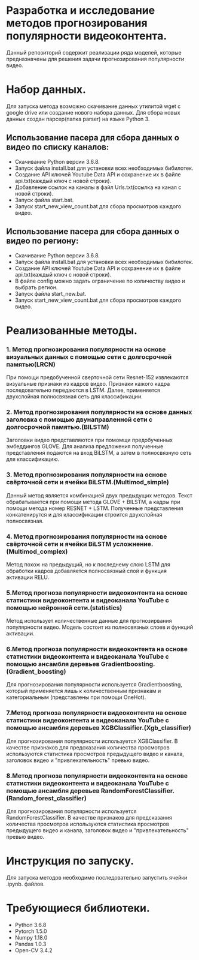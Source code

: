 #  Разработка и исследование методов прогнозирования популярности видеоконтента.
Данный репозиторий содержит реализации ряда моделей, которые предназначены для решения задачи прогнозирования популярности видео.
# Набор данных.
Для запуска метода возможно скачивание данных утилитой wget с google drive или создание нового набора данных. Для сбора новых данных создан парсер(папка parser) на языке Python 3.
## Использование пасера для сбора данных о видео по списку каналов:
- Скачивание Python версии 3.6.8.
- Запуск файла install.bat для установки всех необходимых бибилотек.
- Создание API ключей Youtube Data API и сохранение их в файле api.txt(каждый ключ с новой строки).
- Добавление ссылок на каналы в файл Urls.txt(cсылка на канал с новой строки).
- Запуск файла start.bat.
- Запуск start_new_view_count.bat для сбора просмотров каждого видео.
## Использование пасера для сбора данных о видео по региону:
- Скачивание Python версии 3.6.8.
- Запуск файла install.bat для установки всех необходимых бибилотек.
- Создание API ключей Youtube Data API и сохранение их в файле api.txt(каждый ключ с новой строки).
- В файле config можно задать ограничение по количеству видео и выбрать регион.
- Запуск файла start_new.bat.
- Запуск start_new_view_count.bat для сбора просмотров каждого видео.
# Реализованные методы.
### 1. Метод прогнозирования популярности на основе визуальных данных с помощью сети с долгосрочной памятью(LRCN) 
При помощи предобученной сверточной сети Resnet-152 извлекаются визуальные признаки из кадров видео. Признаки кажого кадра последовательно передаются в LSTM. Далее, применяется двухслойная полносвязная сеть для классификации.

### 2. Метод прогнозирования популярности на основе данных заголовка с помощью двунаправленной сети с долгосрочной памятью.(BILSTM)
Заголовки видео представляются при помомщи предобученных эмбеддингов GLOVE. Для анализа предложения полученные представления подаются на вход BiLSTM, а затем в полносвязную сеть для классификацию.

### 3. Метод прогнозирования популярности  на основе свёрточной сети и ячейки BiLSTM.(Multimod_simple)
Данный метод является комбинацией двух предыдущих методов. Текст обрабатывается при помощи метода GLOVE + BILSTM, а кадры при помощи метода номер RESNET + LSTM. Полученные представления конкатенирутся и для классификации строится двухслойная полносвязная.

### 4. Метод прогнозирования популярности на основе свёрточной сети и ячейки BiLSTM усложнение.(Multimod_complex)
Метод похож на предыдущий, но к последнему слою LSTM для обработки кадров добавляется полносвязный слой и функция активации RELU.

### 5.Метод прогноза популярности видеоконтента на основе статистики видеоконтента и видеоканала YouTube c помощью нейронной сети.(statistics)
Метод использует количественные данные для прогнозирвания популярности видео. Модель состоит из полносвязных слоев и функций активации.

### 6.Метод прогноза популярности видеоконтента на основе статистики видеоконтента и видеоканала YouTube c помощью ансамбля деревьев Gradientboosting.(Gradient_boosting)
Для прогнозирования популярности используется Gradientboosting, который применяется лишь к количественным признакам и категориальным (представлены при помощи OneHot).

### 7.Метод прогноза популярности видеоконтента на основе статистики видеоконтента и видеоканала YouTube c помощью ансамбля деревьев XGBClassifier.(Xgb_classifier)
Для прогнозирования популярности используется XGBClassifier. В качестве признаков для предсказания количества просмотров используются статистика просмотров предыдущего видео и канала, заголовок видео и "привлекательность" превью видео.

### 8.Метод прогноза популярности видеоконтента на основе статистики видеоконтента и видеоканала YouTube c помощью ансамбля деревьев RandomForestClassifier. (Random_forest_classifier)
Для прогнозирования популярности используется RandomForestClassifier. В качестве признаков для предсказания количества просмотров используются статистика просмотров предыдущего видео и канала, заголовок видео и "привлекательность" превью видео.

# Инструкция по запуску.
Для запуска методов необходимо  последовательно запустить ячейки .ipynb. файлов.

# Требующиеся библиотеки.
- Python 3.6.8
- Pytorch 1.5.0
- Numpy 1.18.0
- Pandas 1.0.3
- Open-CV 3.4.2











